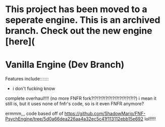 # This project has been moved to a seperate engine. This is an archived branch. Check out the new engine [here](

# Vanilla Engine (Dev Branch)

Features include:::::::
- i don't fucking know
  
complete overhaul!!!! (no more FNFR fork?!?!?!?!?!?!?!?!?!?!?!?!?)
i mean it still is, but it uses none of fnfr's code, so is it even FNFR anymore?

ermmm,,, code based off of https://github.com/ShadowMario/FNF-PsychEngine/tree/5d0a66dea226aa4a32ec5c41f113112ebb15e692 lol!!!!!